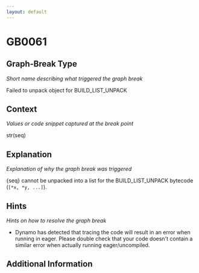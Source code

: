 ```yaml
---
layout: default
---
```

# GB0061

## Graph-Break Type
*Short name describing what triggered the graph break*

Failed to unpack object for BUILD_LIST_UNPACK

## Context
*Values or code snippet captured at the break point*

str(seq)

## Explanation
*Explanation of why the graph break was triggered*

{seq} cannot be unpacked into a list for the BUILD_LIST_UNPACK bytecode (`[*x, *y, ...]`).

## Hints
*Hints on how to resolve the graph break*

- Dynamo has detected that tracing the code will result in an error when running in eager. Please double check that your code doesn't contain a similar error when actually running eager/uncompiled.


## Additional Information

<!-- ADDITIONAL INFORMATION START - Add custom information below this line -->

<!-- ADDITIONAL INFORMATION END -->

